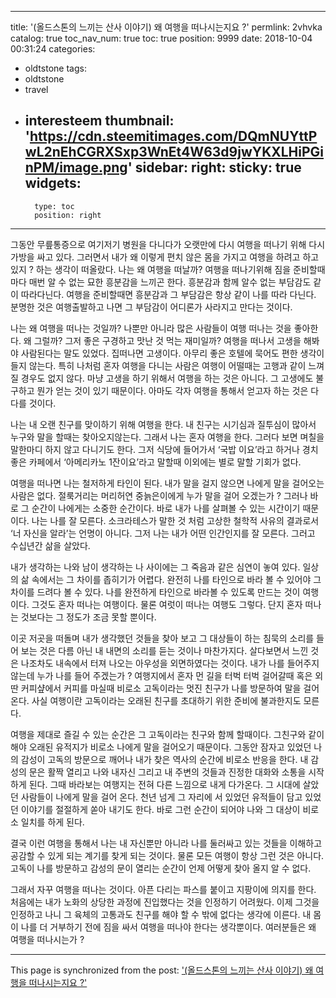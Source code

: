 
---
title: '(올드스톤의 느끼는 산사 이야기) 왜 여행을 떠나시는지요 ?'
permlink: 2vhvka
catalog: true
toc_nav_num: true
toc: true
position: 9999
date: 2018-10-04 00:31:24
categories:
- oldtstone
tags:
- oldtstone
- travel
- interesteem
thumbnail: 'https://cdn.steemitimages.com/DQmNUYttPwL2nEhCGRXSxp3WnEt4W63d9jwYKXLHiPGinPM/image.png'
sidebar:
    right:
        sticky: true
widgets:
    -
        type: toc
        position: right
---


그동안 무릎통증으로 여기저기 병원을 다니다가 오랫만에 다시 여행을 떠나기 위해 다시 가방을 싸고 있다. 그러면서 내가 왜 이렇게 편치 않은 몸을 가지고 여행을 하려고 하고 있지 ? 하는 생각이 떠올랐다. 나는 왜 여행을 떠날까? 여행을 떠나기위해 짐을 준비할때 마다 매번 알 수 없는 묘한 흥분감을 느끼곤 한다. 흥분감과 함께 알수 없는 부담감도 같이 따라다닌다. 여행을 준비할때면 흥분감과 그 부담감은 항상 같이 나를 따라 다닌다. 분명한 것은 여행출발하고 나면 그 부담감이 어디론가 사라지고 만다는 것이다.

나는 왜 여행을 떠나는 것일까? 나뿐만 아니라 많은 사람들이 여행 떠나는 것을 좋아한다. 왜 그럴까? 그저 좋은 구경하고 맛난 것 먹는 재미일까? 여행을 떠나서 고생을 해봐야 사람된다는 말도 있었다. 집떠나면 고생이다. 아무리 좋은 호텔에 묵어도 편한 생각이 들지 않는다. 특히 나처럼 혼자 여행을 다니는 사람은 여행이 어떨때는 고행과 같이 느껴질 경우도 없지 않다. 마냥 고생을 하기 위해서 여행을 하는 것은 아니다. 그 고생에도 불구하고 뭔가 얻는 것이 있기 때문이다. 아마도 각자 여행을 통해서 얻고자 하는 것은 다 다를 것이다. 

나는 내 오랜 친구를 맞이하기 위해 여행을 한다. 내 친구는 시기심과 질투심이 많아서 누구와 말을 할때는 찾아오지않는다. 그래서 나는 혼자 여행을 한다. 그러다 보면 며칠을 말한마디 하지 않고 다니기도 한다. 그저 식당에 들어가서 ‘국밥 이요’라고 하거나 경치좋은 카페에서 ‘아메리카노 1잔이요’라고 말할때 이외에는 별로 말할 기회가 없다. 

여행을 떠나면 나는 철저하게 타인이 된다. 내가 말을 걸지 않으면 나에게 말을 걸어오는 사람은 없다. 절룩거리는  머리허연 중늙은이에게 누가 말을 걸어 오겠는가 ? 그러나 바로 그 순간이 나에게는 소중한 순간이다. 바로 내가 나를 살펴볼 수 있는 시간이기 때문이다. 나는 나를 잘 모른다. 소크라테스가 말한 것 처럼 고상한 철학적 사유의 결과로서 ‘너 자신을 알라’는 언명이 아니다. 그저 나는 내가 어떤 인간인지를 잘 모른다. 그러고 수십년간 삶을 살았다. 

내가 생각하는 나와 남이 생각하는 나 사이에는 그 죽음과 같은 심연이 놓여 있다. 일상의 삶 속에서는 그 차이를 좁히기가 어렵다. 완전히 나를 타인으로 바라 볼 수 있어야 그 차이를 드려다 볼 수 있다. 나를 완전하게 타인으로 바라볼 수 있도록 만드는 것이 여행이다. 그것도 혼자 떠나는 여행이다. 물론 여럿이 떠나는 여행도 그렇다. 단지 혼자 떠나는 것보다는 그 정도가 조금 못할 뿐이다. 

이곳 저곳을 떠돌며 내가 생각했던 것들을 찾아 보고 그 대상들이 하는 침묵의 소리를 들어 보는 것은 다름 아닌 내 내면의 소리를 듣는 것이나 마찬가지다. 살다보면서 느낀 것은 나조차도 내속에서 터져 나오는 아우성을 외면하였다는 것이다. 내가 나를 들어주지 않는데 누가 나를 들어 주겠는가 ? 여행지에서 혼자 먼 길을 터벅 터벅 걸어갈때 혹은 외딴 커피샾에서 커피를 마실때 비로소 고독이라는 멋진 친구가 나를 방문하여 말을 걸어 온다. 사실 여행이란 고독이라는 오래된 친구를 초대하기 위한 준비에 불과한지도 모른다. 

여행을 제대로 즐길 수 있는 순간은 그 고독이라는 친구와 함께 할때이다. 그친구와 같이해야 오래된 유적지가 비로소 나에게 말을 걸어오기 때문이다. 그동안 잠자고 있었던 나의 감성이 고독의 방문으로 깨어나 내가 찾은 역사의 순간에 비로소 반응을 한다. 내 감성의 문은 활짝 열리고 나와 내자신 그리고 내 주변의 것들과 진정한 대화와 소통을 시작하게 된다. 그때 바라보는 여행지는 전혀 다른 느낌으로 내게 다가온다. 그 시대에 살았던 사람들이 나에게 말을 걸어 온다. 천년 넘게 그 자리에 서 있었던 유적들이 담고 있었던 이야기를 절절하게 쏟아 내기도 한다. 바로 그런 순간이 되어야 나와 그 대상이 비로소 일치를 하게 된다. 


결국 이런 여행을 통해서 나는 내 자신뿐만 아니라 나를 둘러싸고 있는 것들을 이해하고 공감할 수 있게 되는 계기를 찾게 되는 것이다. 물론 모든 여행이 항상 그런 것은 아니다. 고독이 나를 방문하고 감성의 문이 열리는 순간이 언제 어떻게 찾아 올지 알 수 없다. 

그래서 자꾸 여행을 떠나는 것이다. 아픈 다리는 파스를 붙이고 지팡이에 의지를 한다. 처음에는 내가 노화의 상당한 과정에 진입했다는 것을 인정하기 어려웠다. 이제 그것을 인정하고 나니 그 육체의 고통과도 친구를 해야 할 수 밖에 없다는 생각에 이른다. 내 몸이 나를 더 거부하기 전에 짐을 싸서 여행을 떠나야 한다는 생각뿐이다. 여러분들은 왜 여행을 떠나시는가 ?

- - -

This page is synchronized from the post: ['(올드스톤의 느끼는 산사 이야기) 왜 여행을 떠나시는지요 ?'](https://steemit.com/@oldstone/2vhvka)
